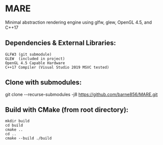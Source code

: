 # MARE
Minimal abstraction rendering engine using glfw, glew, OpenGL 4.5, and C++17

## Dependencies & External Libraries:
    GLFW3 (git submodule)
    GLEW  (included in project)
    OpenGL 4.5 Capable Hardware
    C++17 Compiler (Visual Studio 2019 MSVC tested)

## Clone with submodules:
git clone --recurse-submodules -j8 https://github.com/barne856/MARE.git

## Build with CMake (from root directory):
    mkdir build
    cd build
    cmake ..
    cd ..
    cmake --build ./build